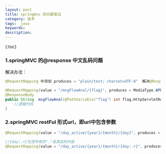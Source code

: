 ```yaml
---
layout: post
title: springmvc 的问题笔记
category: 技术
tags:  java
keywords: 
description: 
---
```


{:toc}

 
### 1.springMVC 的@response 中文乱码问题

解决办法：

```java
@RequestMapping 中添加 produces = "plain/text; charset=UTF-8"  解决@ResponseBody乱码问题

@RequestMapping(value = "/msgFlowAnal/{flag}", produces = MediaType.APPLICATION_JSON_VALUE)
@ResponseBody
public String  msgFlowAnal(@PathVariable("flag") int flag,HttpServletRequest request){
    //逻辑代码
}
```

### 2.springMVC restFul 形式url，即url中包含参数

```java
@RequestMapping(value = "/day_active/{year}/{month}/{day}", produces = MediaType.APPLICATION_JSON_VALUE)

//{day:.+}包含所有的"."及其后的内容
@RequestMapping(value = "/day_active/{year}/{month}/{day:.+}", produces = MediaType.APPLICATION_JSON_VALUE)
```

